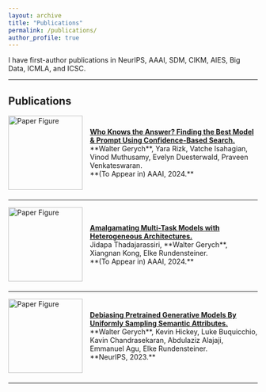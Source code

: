 ```yaml
---
layout: archive
title: "Publications"
permalink: /publications/
author_profile: true
---
```


I have first-author publications in NeurIPS, AAAI, SDM, CIKM, AIES, Big Data, ICMLA, and ICSC.

---

## Publications

<!-- Paper 1 -->
<div style="display: flex; align-items: center; margin-bottom: 20px;">
  <div style="flex-shrink: 0; margin-right: 15px;">
    <img src="link-to-figure1.jpg" alt="Paper Figure" width="150px">
  </div>
  <div>
    <strong><a href="https://research.ibm.com/publications/who-knows-the-answer-finding-the-best-model-and-prompt-for-each-query-using-confidence-based-search#">Who Knows the Answer? Finding the Best Model & Prompt Using Confidence-Based Search.</a></strong><br>
    **Walter Gerych**, Yara Rizk, Vatche Isahagian, Vinod Muthusamy, Evelyn Duesterwald, Praveen Venkateswaran.<br>
    **(To Appear in) AAAI, 2024.**
  </div>
</div>

---

<!-- Paper 2 -->
<div style="display: flex; align-items: center; margin-bottom: 20px;">
  <div style="flex-shrink: 0; margin-right: 15px;">
    <img src="link-to-figure2.jpg" alt="Paper Figure" width="150px">
  </div>
  <div>
    <strong><a href="#">Amalgamating Multi-Task Models with Heterogeneous Architectures.</a></strong><br>
    Jidapa Thadajarassiri, **Walter Gerych**, Xiangnan Kong, Elke Rundensteiner.<br>
    **(To Appear in) AAAI, 2024.**
  </div>
</div>

---

<!-- Paper 3 -->
<div style="display: flex; align-items: center; margin-bottom: 20px;">
  <div style="flex-shrink: 0; margin-right: 15px;">
    <img src="link-to-figure3.jpg" alt="Paper Figure" width="150px">
  </div>
  <div>
    <strong><a href="https://proceedings.neurips.cc/paper_files/paper/2023/file/8d7060b2ee6ff728692398783e3d59d1-Paper-Conference.pdf">Debiasing Pretrained Generative Models By Uniformly Sampling Semantic Attributes.</a></strong><br>
    **Walter Gerych**, Kevin Hickey, Luke Buquicchio, Kavin Chandrasekaran, Abdulaziz Alajaji, Emmanuel Agu, Elke Rundensteiner.<br>
    **NeurIPS, 2023.**
  </div>
</div>

---

<!-- Continue with more papers -->


